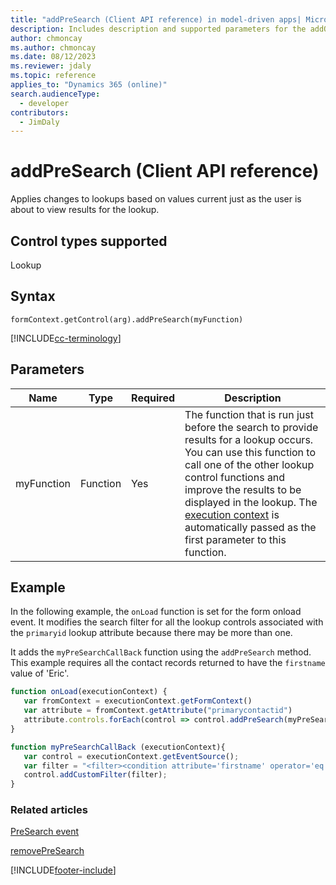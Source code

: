 ```yaml
---
title: "addPreSearch (Client API reference) in model-driven apps| MicrosoftDocs"
description: Includes description and supported parameters for the addOnPreSearch method.
author: chmoncay
ms.author: chmoncay
ms.date: 08/12/2023
ms.reviewer: jdaly
ms.topic: reference
applies_to: "Dynamics 365 (online)"
search.audienceType: 
  - developer
contributors:
  - JimDaly
---
```

# addPreSearch (Client API reference)

Applies changes to lookups based on values current just as the user is about to view results for the lookup.

## Control types supported

Lookup

## Syntax

`formContext.getControl(arg).addPreSearch(myFunction)`

[!INCLUDE[cc-terminology](../../../../data-platform/includes/cc-terminology.md)]

## Parameters

|Name | Type | Required | Description|
|--|--|--|--|
|myFunction |Function |Yes| The function that is run just before the search to provide results for a lookup occurs. You can use this function to call one of the other lookup control functions and improve the results to be displayed in the lookup. The [execution context](../../clientapi-execution-context.md) is automatically passed as the first parameter to this function.|

## Example

<!-- Added from https://github.com/MicrosoftDocs/powerapps-docs/issues/4252 -->

In the following example, the `onLoad` function is set for the form onload event. It modifies the search filter for all the lookup controls associated with the `primaryid` lookup attribute because there may be more than one.

It adds the `myPreSearchCallBack` function using the `addPreSearch` method. This example requires all the contact records returned to have the `firstname` value of 'Eric'.

```javascript
function onLoad(executionContext) {
   var fromContext = executionContext.getFormContext()
   var attribute = fromContext.getAttribute("primarycontactid") 
   attribute.controls.forEach(control => control.addPreSearch(myPreSearchCallBack))
}

function myPreSearchCallBack (executionContext){
   var control = executionContext.getEventSource();
   var filter = "<filter><condition attribute='firstname' operator='eq' value='Eric' /></filter>";
   control.addCustomFilter(filter);
}
```

### Related articles

[PreSearch event](../events/PreSearch.md)

[removePreSearch](removePreSearch.md) 




[!INCLUDE[footer-include](../../../../../includes/footer-banner.md)]
